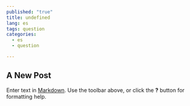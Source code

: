 ```yaml
---
published: "true"
title: undefined
lang: es
tags: question
categories: 
  - es
  - question

---
```


## A New Post

Enter text in [Markdown](http://daringfireball.net/projects/markdown/). Use the toolbar above, or click the **?** button for formatting help.
